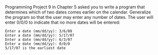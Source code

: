 Programming Project 9 in Chapter 5 asked you to write a program that determines
which of two dates comes earlier on the calendar. Generalize the program so that
the user may enter any number of dates. The user will enter 0/0/0 to indicate
that no more dates will be entered:

```
Enter a date (mm/dd/yy): 3/6/08
Enter a date (mm/dd/yy): 5/17/07
Enter a date (mm/dd/yy): 6/3/07
Enter a date (mm/dd/yy): 0/0/0
5/17/07 is the earliest date
```
